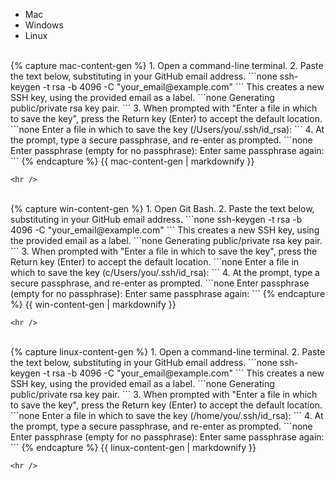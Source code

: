 <ul class="nav nav-tabs">
  <li class="active">
    <a data-toggle="tab" data-target="#mac-key-gen" data-group="mac">Mac</a>
  </li>
  <li>
    <a data-toggle="tab" data-target="#win-key-gen" data-group="win">Windows</a>
  </li>
  <li>
    <a data-toggle="tab" data-target="#linux-key-gen" data-group="linux">Linux</a>
  </li>
</ul>

<div class="tab-content">
  <div id="mac-key-gen" class="tab-pane fade in active">
    <br /> {% capture mac-content-gen %} 1. Open a command-line terminal. 2. Paste the text below, substituting in your GitHub email address. ```none ssh-keygen -t rsa -b 4096 -C "your_email@example.com" ``` This creates a new SSH key, using the provided email as a label. ```none Generating public/private rsa key pair. ``` 3. When prompted with "Enter a file in which to save the key", press the Return key (Enter) to accept the default location. ```none Enter a file in which to save the key (/Users/you/.ssh/id_rsa): ``` 4. At the prompt, type a secure passphrase, and re-enter as prompted. ```none Enter passphrase (empty for no passphrase): Enter same passphrase again: ``` {% endcapture %} {{ mac-content-gen | markdownify }} 
    
    <hr />
  </div>
  
  <div id="win-key-gen" class="tab-pane fade">
    <br /> {% capture win-content-gen %} 1. Open Git Bash. 2. Paste the text below, substituting in your GitHub email address. ```none ssh-keygen -t rsa -b 4096 -C "your_email@example.com" ``` This creates a new SSH key, using the provided email as a label. ```none Generating public/private rsa key pair. ``` 3. When prompted with "Enter a file in which to save the key", press the Return key (Enter) to accept the default location. ```none Enter a file in which to save the key (c/Users/you/.ssh/id_rsa): ``` 4. At the prompt, type a secure passphrase, and re-enter as prompted. ```none Enter passphrase (empty for no passphrase): Enter same passphrase again: ``` {% endcapture %} {{ win-content-gen | markdownify }} 
    
    <hr />
  </div>
  
  <div id="linux-key-gen" class="tab-pane fade">
    <br /> {% capture linux-content-gen %} 1. Open a command-line terminal. 2. Paste the text below, substituting in your GitHub email address. ```none ssh-keygen -t rsa -b 4096 -C "your_email@example.com" ``` This creates a new SSH key, using the provided email as a label. ```none Generating public/private rsa key pair. ``` 3. When prompted with "Enter a file in which to save the key", press the Return key (Enter) to accept the default location. ```none Enter a file in which to save the key (/home/you/.ssh/id_rsa): ``` 4. At the prompt, type a secure passphrase, and re-enter as prompted. ```none Enter passphrase (empty for no passphrase): Enter same passphrase again: ``` {% endcapture %} {{ linux-content-gen | markdownify }} 
    
    <hr />
  </div>
</div>